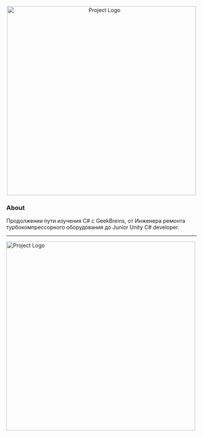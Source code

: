 <p align="center">
      <img src="https://i.ibb.co/6sFNrbh/Geek-Breins.jpg" alt="Project Logo" width="500">
      
### About 
<p>Продолжении пути изучения C# с GeekBreins, от Инженера ремонта турбокомпрессорного оборудования до Junior Unity C# developer.<p>
<hr>
<p align="left">
      <img src="https://i.ibb.co/6rvjs2D/GB-Certificate-01.png" alt="Project Logo" width="500">
